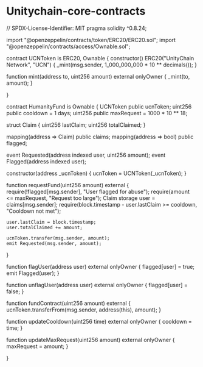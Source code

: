 # Unitychain-core-contracts
// SPDX-License-Identifier: MIT pragma solidity ^0.8.24;

import "@openzeppelin/contracts/token/ERC20/ERC20.sol"; import "@openzeppelin/contracts/access/Ownable.sol";

contract UCNToken is ERC20, Ownable { constructor() ERC20("UnityChain Network", "UCN") { _mint(msg.sender, 1_000_000_000 * 10 ** decimals()); }

function mint(address to, uint256 amount) external onlyOwner {
    _mint(to, amount);
}

}

contract HumanityFund is Ownable { UCNToken public ucnToken; uint256 public cooldown = 1 days; uint256 public maxRequest = 1000 * 10 ** 18;

struct Claim {
    uint256 lastClaim;
    uint256 totalClaimed;
}

mapping(address => Claim) public claims;
mapping(address => bool) public flagged;

event Requested(address indexed user, uint256 amount);
event Flagged(address indexed user);

constructor(address _ucnToken) {
    ucnToken = UCNToken(_ucnToken);
}

function requestFund(uint256 amount) external {
    require(!flagged[msg.sender], "User flagged for abuse");
    require(amount <= maxRequest, "Request too large");
    Claim storage user = claims[msg.sender];
    require(block.timestamp - user.lastClaim >= cooldown, "Cooldown not met");

    user.lastClaim = block.timestamp;
    user.totalClaimed += amount;

    ucnToken.transfer(msg.sender, amount);
    emit Requested(msg.sender, amount);
}

function flagUser(address user) external onlyOwner {
    flagged[user] = true;
    emit Flagged(user);
}

function unflagUser(address user) external onlyOwner {
    flagged[user] = false;
}

function fundContract(uint256 amount) external {
    ucnToken.transferFrom(msg.sender, address(this), amount);
}

function updateCooldown(uint256 time) external onlyOwner {
    cooldown = time;
}

function updateMaxRequest(uint256 amount) external onlyOwner {
    maxRequest = amount;
}

}

